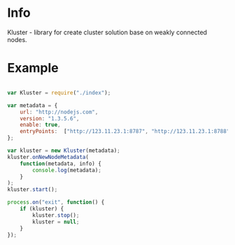 
Info
========

Kluster - library for create cluster solution base on weakly connected nodes.

Example
========

```javascript

var Kluster = require("./index");

var metadata = {
    url: "http://nodejs.com",
    version: "1.3.5.6",
    enable: true,
    entryPoints:  ["http://123.11.23.1:8787", "http://123.11.23.1:8788", "http://123.11.23.1:8789"]
};

var kluster = new Kluster(metadata);
kluster.onNewNodeMetadata(
    function(metadata, info) {
        console.log(metadata);
    }
);
kluster.start();

process.on("exit", function() {
    if (kluster) {
        kluster.stop();
        kluster = null;
    }
});

```